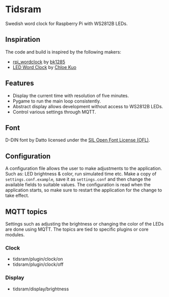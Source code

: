 # Tidsram

Swedish word clock for Raspberry Pi with WS2812B LEDs.

## Inspiration

The code and build is inspired by the following makers:

- [rpi_wordclock](https://github.com/bk1285/rpi_wordclock) by [bk1285](https://github.com/bk1285)
- [LED Word Clock](https://www.youtube.com/watch?v=SXYwSN6mX_Q) by [Chloe Kuo](https://www.youtube.com/channel/UC0ybj4KuDQc_jOx1ONrlrfw)

## Features

- Display the current time with resolution of five minutes.
- Pygame to run the main loop consistently.
- Abstract display allows development without access to WS2812B LEDs.
- Control various settings through MQTT.

## Font

D-DIN font by Datto licensed under the [SIL Open Font License (OFL)](https://scripts.sil.org/cms/scripts/page.php?site_id=nrsi&id=OFL).

## Configuration

A configuration file allows the user to make adjustments to the application. Such as: LED brightness & color, run simulated time etc.
Make a copy of `settings.conf.example`, save it as `settings.conf` and then change the available fields to suitable values.
The configuration is read when the application starts, so make sure to restart the application for the change to take effect.

## MQTT topics

Settings such as adjusting the brightness or changing the color of the LEDs are done using MQTT.
The topics are tied to specific plugins or core modules.

### Clock

- tidsram/plugin/clock/on
- tidsram/plugin/clock/off

### Display

- tidsram/display/brightness
